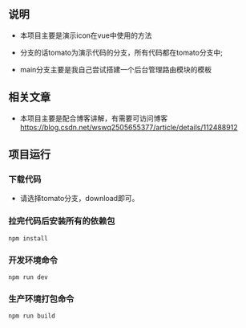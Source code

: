 ## 说明

+ 本项目主要是演示icon在vue中使用的方法

+ 分支的话tomato为演示代码的分支，所有代码都在tomato分支中;

+ main分支主要是我自己尝试搭建一个后台管理路由模块的模板


## 相关文章

+ 本项目主要是配合博客讲解，有需要可访问博客 https://blog.csdn.net/wswq2505655377/article/details/112488912

## 项目运行

### 下载代码

+ 请选择tomato分支，download即可。

### 拉完代码后安装所有的依赖包
```
npm install
```

### 开发环境命令
```
npm run dev
```

### 生产环境打包命令
```
npm run build
```
